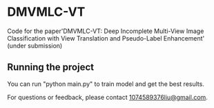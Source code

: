 # DMVMLC-VT
Code for the paper'DMVMLC-VT: Deep Incomplete Multi-View Image Classification with View Translation and Pseudo-Label Enhancement' (under submission)

## Running the project
You can run "python main.py" to train model and get the best results.


For questions or feedback, please contact [1074589376liu@gmail.com](mailto:1074589376liu@gmail.com). 
